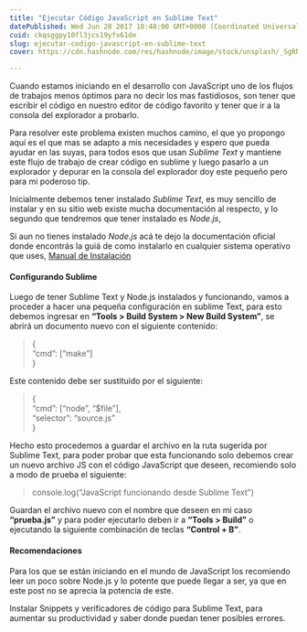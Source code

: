 ```yaml
---
title: "Ejecutar Código JavaScript en Sublime Text"
datePublished: Wed Jun 28 2017 18:48:00 GMT+0000 (Coordinated Universal Time)
cuid: ckqsggpy10fl3jcs19yfx61de
slug: ejecutar-codigo-javascript-en-sublime-text
cover: https://cdn.hashnode.com/res/hashnode/image/stock/unsplash/_SgRNwAVNKw/upload/7d8d6f0cddfc178056b2e83a56d528db.jpeg

---
```


Cuando estamos iniciando en el desarrollo con JavaScript uno de los flujos de trabajos menos óptimos para no decir los mas fastidiosos, son tener que escribir el código en nuestro editor de código favorito y tener que ir a la consola del explorador a probarlo.

Para resolver este problema existen muchos camino, el que yo propongo aquí es el que mas se adapto a mis necesidades y espero que pueda ayudar en las suyas, para todos esos que usan *Sublime Text* y mantiene este flujo de trabajo de crear código en sublime y luego pasarlo a un explorador y depurar en la consola del explorador doy este pequeño pero para mi poderoso tip.

Inicialmente debemos tener instalado *Sublime Text*, es muy sencillo de instalar y en su sitio web existe mucha documentación al respecto, y lo segundo que tendremos que tener instalado es *Node.js*,

Si aun no tienes instalado *Node.js* acá te dejo la documentación oficial donde encontrás la guiá de como instalarlo en cualquier sistema operativo que uses, [Manual de Instalación](https://nodejs.org/es/download/package-manager/)

#### Configurando Sublime

Luego de tener Sublime Text y Node.js instalados y funcionando, vamos a proceder a hacer una pequeña configuración en sublime Text, para esto debemos ingresar en **“Tools &gt; Build System &gt; New Build System”**, se abrirá un documento nuevo con el siguiente contenido:

> {  
> “cmd”: \[“make”\]  
> }

Este contenido debe ser sustituido por el siguiente:

> {  
> “cmd”: \[“node”, “$file”\],  
> “selector”: “source.js”  
> }

Hecho esto procedemos a guardar el archivo en la ruta sugerida por Sublime Text, para poder probar que esta funcionando solo debemos crear un nuevo archivo JS con el código JavaScript que deseen, recomiendo solo a modo de prueba el siguiente:

> console.log(“JavaScript funcionando desde Sublime Text”)

Guardan el archivo nuevo con el nombre que deseen en mi caso **“prueba.js”** y para poder ejecutarlo deben ir a **“Tools &gt; Build”** o ejecutando la siguiente combinación de teclas **“Control + B”**.

#### Recomendaciones

Para los que se están iniciando en el mundo de JavaScript los recomiendo leer un poco sobre Node.js y lo potente que puede llegar a ser, ya que en este post no se aprecia la potencia de este.

Instalar Snippets y verificadores de código para Sublime Text, para aumentar su productividad y saber donde puedan tener posibles errores.